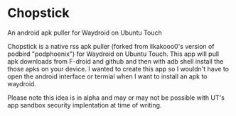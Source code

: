 # Chopstick
An android apk puller for Waydroid on Ubuntu Touch

Chopstick is a native rss apk puller (forked from ilkakooo0's version of podbird "podphoenix") for Waydroid on Ubuntu Touch. This app will pull apk downloads from F-droid and github and then with adb shell install
the those apks on your device. I wanted to create this app so I wouldn't have to open the android interface or termial when I want to install an apk to waydroid.

Please note this idea is in alpha and may or may not be possible with UT's app sandbox security implentation at time of writing.

